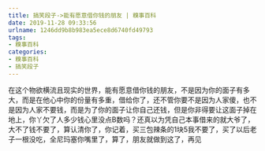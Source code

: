 ```yaml
---
title: 搞笑段子->能有愿意借你钱的朋友 | 糗事百科
date: 2019-11-28 09:33:56
urlname: 1246dd9b8b983ea5ece8d6740fd49793
tags: 
- 糗事百科
categories:
- 糗事百科
- 搞笑段子
---
```

在这个物欲横流且现实的世界，能有愿意借你钱的朋友，不是因为你的面子有多大，而是在他心中你的份量有多重，借给你了，还不管你要不是因为人家傻，也不是因为人家不要钱，而是为了你的面子让你自己还钱，但是你非得要让这面子掉在地上，你丫欠了人多少钱心里没点B数吗？还真以为凭自己本事借来的就大爷了，大不了钱不要了，算认清你了，你记着，买三包辣条的1块5我不要了，买了以后老子一根没吃，全尼玛塞你嘴里了，算了，朋友就做到这了，再见


